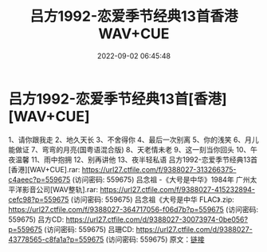 ﻿---
title: 吕方1992-恋爱季节经典13首香港WAV+CUE
date: 2022-09-02 06:45:48
categories: WAV车载音乐、镜像
tags: 华语中文
---
# 吕方1992-恋爱季节经典13首[香港][WAV+CUE]

1、请你跟我走
2、地久天长
3、不舍得你
4、最后一次别离
5、你的浅笑
6、月儿能做证
7、弯弯的月亮(国粤语混合版)
8、天老情未老
9、这一刻当你回头
10、午夜温馨
11、雨中抱拥
12、别再讲他
13、夜半轻私语
吕方1992-恋爱季节经典13首[香港][WAV+CUE].rar: https://url27.ctfile.com/f/9388027-313266375-c4aeec?p=559675
(访问密码: 559675)
吕念祖 -《大号是中华》1984年 广州太平洋影音公司[WAV整轨].rar: https://url27.ctfile.com/f/9388027-415232894-cefc98?p=559675
(访问密码: 559675)
吕念祖《大号是中华 FLAC》.zip: https://url27.ctfile.com/f/9388027-364717056-f06d7b?p=559675
(访问密码: 559675)
吕方CD: https://url27.ctfile.com/d/9388027-30073974-0be056?p=559675
(访问密码: 559675)
吕珊CD: https://url27.ctfile.com/d/9388027-43778565-c8fa1a?p=559675
(访问密码: 559675)
原文：[链接](https://blog.sina.com.cn/s/blog_1647c7e7601030z67.html)